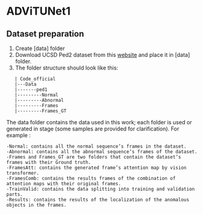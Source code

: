 # ADViTUNet1


## Dataset preparation
1. Create [data] folder 
2. Download UCSD Ped2 dataset from this [website](http://www.svcl.ucsd.edu/projects/anomaly/dataset.htm) and place it in [data] folder.
3. The folder structure should look like this:
```
   | Code_official  
   |---Data  
   |-------ped1
   |---------Normal  
   |---------Abnormal
   |---------Frames
   |---------Frames_GT

```

The data folder contains the data used in this work; each folder is used or generated in stage (some samples are provided for clarification). For example :
```
-Normal: contains all the normal sequence’s frames in the dataset.
-Abnormal: contains all the abnormal sequence’s frames of the dataset.
-Frames and Frames_GT are two folders that contain the dataset’s frames with their Ground truth.
-FramesAtt: contains the generated frame’s attention map by vision transformer.
-FramesComb: contains the results frames of the combination of attention maps with their original frames.
-TrainValid: contains the data splitting into training and validation parts.
-Results: contains the results of the localization of the anomalous objects in the frames.
```
